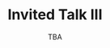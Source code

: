 ---
# Determines which item appears first on the schedule (lowest number (0) appears first)
sequence_id: 4

day: Tuesday, 12th

# Time of the event
time: 13:30 - 14:15

# Title of the event
title: Invited Talk III
subtitle: TBA

# Speaker Info
speaker: TBA
# webpage: https://web.stanford.edu/~udell/
# affil: Stanford University
# affil_link: https://web.stanford.edu/~udell/
# affil2: Buzz University
# affil2_link: https://buzz.edu

# Image
img: ../speakers/avatar.jpg
# img_link: https://web.stanford.edu/~udell/
---